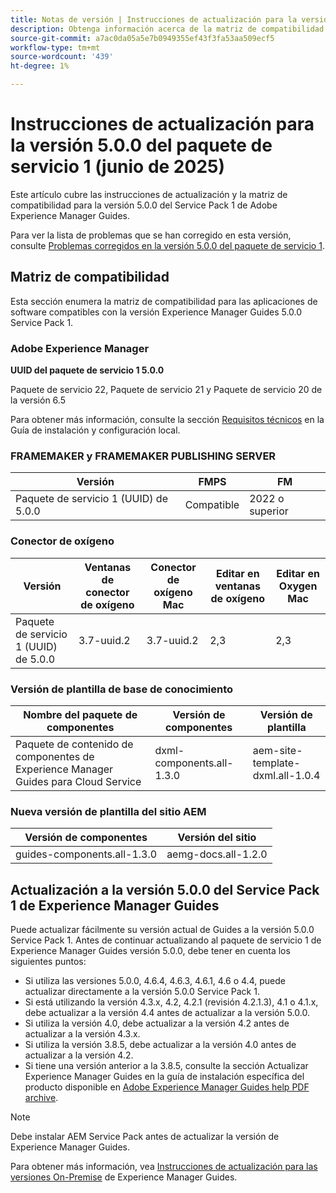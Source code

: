 ```yaml
---
title: Notas de versión | Instrucciones de actualización para la versión Adobe Experience Manager Guides 5.0.0 Service Pack 1
description: Obtenga información acerca de la matriz de compatibilidad y cómo actualizar a la versión 5.0.0 del Service Pack 1 de Adobe Experience Manager Guides.
source-git-commit: a7ac0da05a5e7b0949355ef43f3fa53aa509ecf5
workflow-type: tm+mt
source-wordcount: '439'
ht-degree: 1%

---
```


# Instrucciones de actualización para la versión 5.0.0 del paquete de servicio 1 (junio de 2025)

Este artículo cubre las instrucciones de actualización y la matriz de compatibilidad para la versión 5.0.0 del Service Pack 1 de Adobe Experience Manager Guides.

Para ver la lista de problemas que se han corregido en esta versión, consulte [Problemas corregidos en la versión 5.0.0 del paquete de servicio 1](../release-info/fixed-issues-5-0-0-sp1.md).

## Matriz de compatibilidad

Esta sección enumera la matriz de compatibilidad para las aplicaciones de software compatibles con la versión Experience Manager Guides 5.0.0 Service Pack 1.

### Adobe Experience Manager

**UUID del paquete de servicio 1 5.0.0**

Paquete de servicio 22, Paquete de servicio 21 y Paquete de servicio 20 de la versión 6.5

Para obtener más información, consulte la sección [Requisitos técnicos](../install-guide/download-install-technical-requirements.md) en la Guía de instalación y configuración local.

### FRAMEMAKER y FRAMEMAKER PUBLISHING SERVER

| Versión | FMPS | FM |
| --- | --- | --- |
| Paquete de servicio 1 (UUID) de 5.0.0 | Compatible | 2022 o superior |

### Conector de oxígeno

| Versión | Ventanas de conector de oxígeno | Conector de oxígeno Mac | Editar en ventanas de oxígeno | Editar en Oxygen Mac |
| --- | --- | --- |--- |--- |
| Paquete de servicio 1 (UUID) de 5.0.0 | 3.7-uuid.2 | 3.7-uuid.2 | 2,3 | 2,3 |

### Versión de plantilla de base de conocimiento

| Nombre del paquete de componentes | Versión de componentes | Versión de plantilla |
|---|---|---|
| Paquete de contenido de componentes de Experience Manager Guides para Cloud Service | dxml-components.all-1.3.0 | aem-site-template-dxml.all-1.0.4 |

### Nueva versión de plantilla del sitio AEM


| Versión de componentes | Versión del sitio |
|---|---|
| guides-components.all-1.3.0 | aemg-docs.all-1.2.0 |


## Actualización a la versión 5.0.0 del Service Pack 1 de Experience Manager Guides

Puede actualizar fácilmente su versión actual de Guides a la versión 5.0.0 Service Pack 1. Antes de continuar actualizando al paquete de servicio 1 de Experience Manager Guides versión 5.0.0, debe tener en cuenta los siguientes puntos:

- Si utiliza las versiones 5.0.0, 4.6.4, 4.6.3, 4.6.1, 4.6 o 4.4, puede actualizar directamente a la versión 5.0.0 Service Pack 1.
- Si está utilizando la versión 4.3.x, 4.2, 4.2.1 (revisión 4.2.1.3), 4.1 o 4.1.x, debe actualizar a la versión 4.4 antes de actualizar a la versión 5.0.0.
- Si utiliza la versión 4.0, debe actualizar a la versión 4.2 antes de actualizar a la versión 4.3.x.
- Si utiliza la versión 3.8.5, debe actualizar a la versión 4.0 antes de actualizar a la versión 4.2.
- Si tiene una versión anterior a la 3.8.5, consulte la sección Actualizar Experience Manager Guides en la guía de instalación específica del producto disponible en [Adobe Experience Manager Guides help PDF archive](https://helpx.adobe.com/es/xml-documentation-for-experience-manager/archive.html).

>[!NOTE]
>
>Debe instalar AEM Service Pack antes de actualizar la versión de Experience Manager Guides.

Para obtener más información, vea [Instrucciones de actualización para las versiones On-Premise](../install-guide/upgrade-xml-documentation.md) de Experience Manager Guides.
